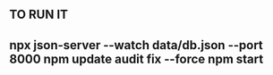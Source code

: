 <h2> TO RUN IT <h2/>
<p> npx json-server --watch data/db.json --port 8000
npm update
audit fix --force
npm start <p/>
